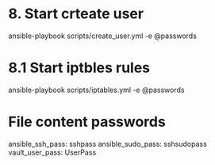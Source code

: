# 8. Start crteate user
ansible-playbook scripts/create_user.yml -e @passwords

# 8.1 Start iptbles rules
ansible-playbook scripts/iptables.yml -e @passwords

# File content  passwords
ansible_ssh_pass: sshpass
ansible_sudo_pass: sshsudopass
vault_user_pass: UserPass